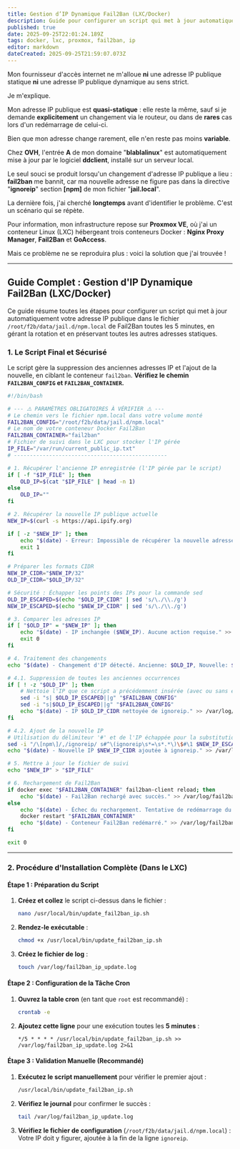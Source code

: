 ```yaml
---
title: Gestion d’IP Dynamique Fail2Ban (LXC/Docker)
description: Guide pour configurer un script qui met à jour automatiquement votre adresse IP publique dans le fichier /root/f2b/data/jail.d/npm.local de Fail2Ban toutes les 5 minutes, en gérant la rotation et en préservant toutes les autres adresses statiques.
published: true
date: 2025-09-25T22:01:24.189Z
tags: docker, lxc, proxmox, fail2ban, ip
editor: markdown
dateCreated: 2025-09-25T21:59:07.073Z
---
```


Mon fournisseur d'accès internet ne m'alloue **ni** une adresse IP publique statique **ni** une adresse IP publique dynamique au sens strict.

Je m'explique.

Mon adresse IP publique est **quasi-statique** : elle reste la même, sauf si je demande **explicitement** un changement via le routeur, ou dans de **rares** cas lors d'un redémarrage de celui-ci.

Bien que mon adresse change rarement, elle n'en reste pas moins **variable**.

Chez **OVH**, l'entrée **A** de mon domaine "**blablalinux**" est automatiquement mise à jour par le logiciel **ddclient**, installé sur un serveur local.

Le seul souci se produit lorsqu'un changement d'adresse IP publique a lieu : **fail2ban** me bannit, car ma nouvelle adresse ne figure pas dans la directive "**ignoreip**" section **[npm]** de mon fichier "**jail.local**".

La dernière fois, j'ai cherché **longtemps** avant d'identifier le problème. C'est un scénario qui se répète.

Pour information, mon infrastructure repose sur **Proxmox VE**, où j'ai un conteneur Linux (LXC) hébergeant trois conteneurs Docker : **Nginx Proxy Manager**, **Fail2Ban** et **GoAccess**.

Mais ce problème ne se reproduira plus : voici la solution que j'ai trouvée !

-----

## Guide Complet : Gestion d'IP Dynamique Fail2Ban (LXC/Docker)

Ce guide résume toutes les étapes pour configurer un script qui met à jour automatiquement votre adresse IP publique dans le fichier `/root/f2b/data/jail.d/npm.local` de Fail2Ban toutes les 5 minutes, en gérant la rotation et en préservant toutes les autres adresses statiques.

### 1\. Le Script Final et Sécurisé

Le script gère la suppression des anciennes adresses IP et l'ajout de la nouvelle, en ciblant le conteneur `fail2ban`. **Vérifiez le chemin `FAIL2BAN_CONFIG` et `FAIL2BAN_CONTAINER`.**

```bash
#!/bin/bash

# --- ⚠️ PARAMÈTRES OBLIGATOIRES À VÉRIFIER ⚠️ ---
# Le chemin vers le fichier npm.local dans votre volume monté
FAIL2BAN_CONFIG="/root/f2b/data/jail.d/npm.local"
# Le nom de votre conteneur Docker Fail2Ban
FAIL2BAN_CONTAINER="fail2ban" 
# Fichier de suivi dans le LXC pour stocker l'IP gérée
IP_FILE="/var/run/current_public_ip.txt"
# ------------------------------------------------

# 1. Récupérer l'ancienne IP enregistrée (l'IP gérée par le script)
if [ -f "$IP_FILE" ]; then
    OLD_IP=$(cat "$IP_FILE" | head -n 1)
else
    OLD_IP="" 
fi

# 2. Récupérer la nouvelle IP publique actuelle
NEW_IP=$(curl -s https://api.ipify.org)

if [ -z "$NEW_IP" ]; then
    echo "$(date) - Erreur: Impossible de récupérer la nouvelle adresse IP publique." >> /var/log/fail2ban_ip_update.log
    exit 1
fi

# Préparer les formats CIDR
NEW_IP_CIDR="$NEW_IP/32"
OLD_IP_CIDR="$OLD_IP/32"

# Sécurité : Échapper les points des IPs pour la commande sed
OLD_IP_ESCAPED=$(echo "$OLD_IP_CIDR" | sed 's/\./\\./g')
NEW_IP_ESCAPED=$(echo "$NEW_IP_CIDR" | sed 's/\./\\./g')

# 3. Comparer les adresses IP
if [ "$OLD_IP" = "$NEW_IP" ]; then
    echo "$(date) - IP inchangée ($NEW_IP). Aucune action requise." >> /var/log/fail2ban_ip_update.log
    exit 0
fi

# 4. Traitement des changements
echo "$(date) - Changement d'IP détecté. Ancienne: $OLD_IP, Nouvelle: $NEW_IP" >> /var/log/fail2ban_ip_update.log

# 4.1. Suppression de toutes les anciennes occurrences
if [ ! -z "$OLD_IP" ]; then
    # Nettoie l'IP que ce script a précédemment insérée (avec ou sans espace de tête)
    sed -i "s| $OLD_IP_ESCAPED||g" "$FAIL2BAN_CONFIG"
    sed -i "s|$OLD_IP_ESCAPED||g" "$FAIL2BAN_CONFIG"
    echo "$(date) - IP $OLD_IP_CIDR nettoyée de ignoreip." >> /var/log/fail2ban_ip_update.log
fi

# 4.2. Ajout de la nouvelle IP
# Utilisation du délimiteur '#' et de l'IP échappée pour la substitution.
sed -i "/\[npm\]/,/ignoreip/ s#^\(ignoreip\s*=\s*.*\)\$#\1 $NEW_IP_ESCAPED#" "$FAIL2BAN_CONFIG"
echo "$(date) - Nouvelle IP $NEW_IP_CIDR ajoutée à ignoreip." >> /var/log/fail2ban_ip_update.log

# 5. Mettre à jour le fichier de suivi
echo "$NEW_IP" > "$IP_FILE"

# 6. Rechargement de Fail2Ban
if docker exec "$FAIL2BAN_CONTAINER" fail2ban-client reload; then
    echo "$(date) - Fail2Ban rechargé avec succès." >> /var/log/fail2ban_ip_update.log
else
    echo "$(date) - Échec du rechargement. Tentative de redémarrage du conteneur..." >> /var/log/fail2ban_ip_update.log
    docker restart "$FAIL2BAN_CONTAINER"
    echo "$(date) - Conteneur Fail2Ban redémarré." >> /var/log/fail2ban_ip_update.log
fi

exit 0
```

-----

### 2\. Procédure d'Installation Complète (Dans le LXC)

#### Étape 1 : Préparation du Script

1.  **Créez et collez** le script ci-dessus dans le fichier :
    ```bash
    nano /usr/local/bin/update_fail2ban_ip.sh
    ```
2.  **Rendez-le exécutable** :
    ```bash
    chmod +x /usr/local/bin/update_fail2ban_ip.sh
    ```
3.  **Créez le fichier de log** :
    ```bash
    touch /var/log/fail2ban_ip_update.log
    ```

#### Étape 2 : Configuration de la Tâche Cron

1.  **Ouvrez la table cron** (en tant que `root` est recommandé) :
    ```bash
    crontab -e
    ```
2.  **Ajoutez cette ligne** pour une exécution toutes les **5 minutes** :
    ```cron
    */5 * * * * /usr/local/bin/update_fail2ban_ip.sh >> /var/log/fail2ban_ip_update.log 2>&1
    ```

#### Étape 3 : Validation Manuelle (Recommandé)

1.  **Exécutez le script manuellement** pour vérifier le premier ajout :
    ```bash
    /usr/local/bin/update_fail2ban_ip.sh
    ```
2.  **Vérifiez le journal** pour confirmer le succès :
    ```bash
    tail /var/log/fail2ban_ip_update.log
    ```
3.  **Vérifiez le fichier de configuration** (`/root/f2b/data/jail.d/npm.local`) : Votre IP doit y figurer, ajoutée à la fin de la ligne `ignoreip`.